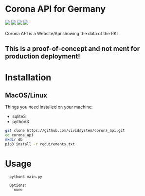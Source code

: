 # Corona API for Germany
<img src="https://img.shields.io/github/repo-size/vividsystem/corona_api?style=for-the-badge"></img> <img src="https://img.shields.io/github/languages/count/vividsystem/corona_api?style=for-the-badge"></img> <img src="https://img.shields.io/github/languages/top/vividsystem/corona_api?style=for-the-badge"></img> <img src="https://img.shields.io/tokei/lines/github/vividsystem/corona_api?style=for-the-badge"></img>
<br><br>
Corona API is a Website/Api showing the data of the RKI


## This is a proof-of-concept and not ment for production deployment!


# Installation

## MacOS/Linux
Things you need installed on your machine:
- sqlite3
- python3

```bash
git clone https://github.com/vividsystem/corona_api.git
cd corona_api
mkdir db
pip3 install -r requirements.txt
```

# Usage
```
  python3 main.py 

  Options:
    none


```
